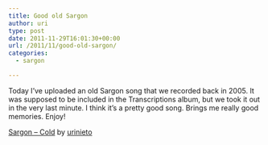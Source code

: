 ```yaml
---
title: Good old Sargon
author: uri
type: post
date: 2011-11-29T16:01:30+00:00
url: /2011/11/good-old-sargon/
categories:
  - sargon

---
```

Today I&#8217;ve uploaded an old Sargon song that we recorded back in 2005. It was supposed to be included in the Transcriptions album, but we took it out in the very last minute. I think it&#8217;s a pretty good song. Brings me really good memories. Enjoy!

<span><a href="http://soundcloud.com/urinieto/sargon-cold">Sargon &#8211; Cold</a> by <a href="http://soundcloud.com/urinieto">urinieto</a></span>